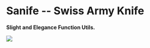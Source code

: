 # Sanife -- Swiss Army Knife

**Slight and Elegance Function Utils.**

![](https://ooo.0o0.ooo/2017/03/08/58c01857b426d.png)